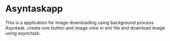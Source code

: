 # Asyntaskapp
This is a application for image downloading using background process Asyntask. create one button and image view in xml file and download image using asynctask. 
